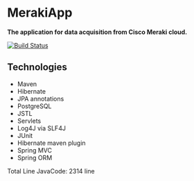 # MerakiApp


**The application for data acquisition from Cisco Meraki cloud.**

[![Build Status](https://travis-ci.org/VMAproject/MerakiApp.svg?branch=test)](https://travis-ci.org/VMAproject/MerakiApp)

## Technologies ##

* Maven
* Hibernate
* JPA annotations
* PostgreSQL
* JSTL
* Servlets
* Log4J via SLF4J
* JUnit
* Hibernate maven plugin
* Spring MVC
* Spring ORM


Total Line JavaCode:	2314	line

